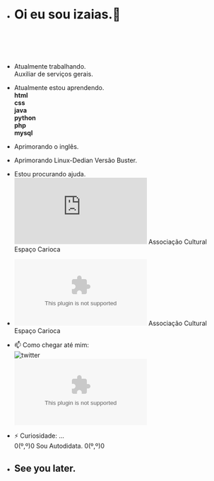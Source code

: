 - <h1>Oi eu sou izaias.👋<h1><br />

- Atualmente trabalhando.<br/>
 Auxiliar de serviços gerais.<br/>
- Atualmente estou aprendendo.<br/>
**html<br/>
css<br/>
java<br/>
python<br/>
php<br/>
mysql**<br/>
- Aprimorando o inglês.<br/>
- Aprimorando Linux-Dedian Versão Buster.<br/>
- Estou procurando ajuda.<br/>
 ![site](https://associacaoculturalespacocarioca.000webhostapp.com/index.html) Associação Cultural Espaço Carioca<br/>
- ![google mail](aculturalespacocarioca@gmail.com) Associação Cultural Espaço Carioca<br/>
- 📫 Como chegar até mim:<br/>
  ![twitter](https://twitter.com/linuxblack)<br/>
  ![google mail](zambelestar@gmail.com)<br />
- ⚡ Curiosidade: ...<br/>
  0(º,º)0 Sou Autodidata. 0(º,º)0<br />
- <H2>See you later.<H2>
